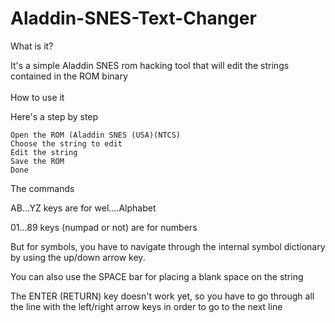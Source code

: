 # Aladdin-SNES-Text-Changer

What is it?

It's a simple Aladdin SNES rom hacking tool that will edit the strings contained in the ROM binary<br/><br/>
How to use it

Here's a step by step

    Open the ROM (Aladdin SNES (USA)(NTCS)
    Choose the string to edit
    Edit the string
    Save the ROM
    Done

The commands

AB...YZ keys are for wel....Alphabet

01...89 keys (numpad or not) are for numbers

But for symbols, you have to navigate through the internal symbol dictionary by using the up/down arrow key.

You can also use the SPACE bar for placing a blank space on the string

The ENTER (RETURN) key doesn't work yet, so you have to go through all the line with the left/right arrow keys in order to go to the next line
